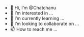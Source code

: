 - 👋 Hi, I’m @Chatchanu
- 👀 I’m interested in ...
- 🌱 I’m currently learning ...
- 💞️ I’m looking to collaborate on ...
- 📫 How to reach me ...

<!---
Chatchanu/Chatchanu is a ✨ special ✨ repository because its `README.md` (this file) appears on your GitHub profile.
You can click the Preview link to take a look at your changes.
--->
